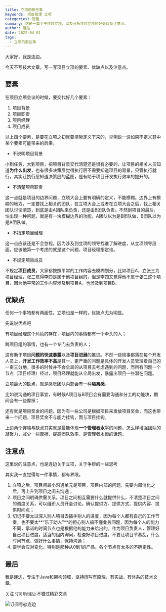 ```yaml
---
title: 立项的那些事
keywords: 项目管理 立项
categories: 管理
summary: 这是一篇关于项目立项，以及分析项目立项的好处以及注意点。
author: 连边
date: 2022-04-01
tags:
  - 立项的那些事
---
```


大家好，我是连边。

今天不写技术文章，写一写项目立项的要素、优缺点以及注意点。



## 要素

在项目立项会议的时候，要交代好几个要素：

1. 项目背景
2. 项目职责
3. 项目经理
4. 项目成员

以上四个要素，是要在立项之初就要清晰定义下来的，举例说一说如果不定义其中某个要素可能带来的后果。

- 不说明项目背景

小到任务，大到项目，把项目背景交代清楚还是很有必要的，让项目的相关人员知道**为什么出发**，也有很多决策层觉得执行层不需要知道项目的背景，只管执行就行，其实让执行层知道决策层的蓝图，是有助于项目开发执行效率的提升的。

- 不清楚项目职责

这一点就是项目的边界问题，立项大会上要有明确的定义，不能模糊。边界上有模糊的地方，一定要找上相关的团队，在立项大会上或者在立项大会之后，找上相关团队讨论清楚，到底是由A团队来负责，还是由B团队负责。不然到项目的最后，怕出现一种问题，就是有一块模糊边界的功能，A团队以为是B团队做，B团队以为是A团队做。

- 不指定项目经理

这一点应该还是不会忽视，因为涉及到立项的领导找谁了解进度，从立项领导层面，应该他第一个考虑的就是这个问题，项目经理指定谁。

- 不规定项目成员

不规定**项目成员**，大家都按照平常的工作内容去模糊划分，比如项目A，立张三为项目经理，张三觉得李四是属于他项目组的，但是李四又觉得他不属于张三这个项目，因为他平常的工作内容涉及到项目A，也涉及到项目B。



## 优缺点

任何一个事物都有两面性，立项也是一样的，优缺点尤为明显。

先说说优点吧

有项目经理这个角色的存在，项目内的事情都有一个牵头的人；

跨项目组的事情，也有一个专门去负责的人；

这有助于项目**问题的快速暴露**以及**项目进展**的推进。不然一些琐事都落在每个开发人员上，**开发工作效率不高**是其一，更严重的问题是具体的开发人员管理着自己的一亩三分地，很多的时候并不会全局的从项目去考虑遇到的问题，而所有问题一个节点（项目经理）经过，项目经理就能从全局出发，暴露出项目一些潜在问题。

立项最大的缺点，就是感觉团队内部会有一种**隔离感**。

比如说沟通的项目事宜，有时候A项目与B项目会有需要沟通和分工的功能块，期间会有一些摩擦；

还有就是项目奖金的问题，因为有一些公司是根据项目来发放项目奖金，而这也带来一个问题，项目奖金不与能力挂钩，而与项目挂钩。

上边两个弊端与缺点其实就是最能体现**一个管理者水平**的问题，怎么样增强团队的凝聚力，减少一些摩擦，提高团队效率，是管理者永恒的话题。



## 注意点

这里说的注意点，也是连边关于立项，关于争辩的一些思考

其实我一直觉得每一件事情，都有界限。

1. 立项之后，项目间最小沟通单元是项目，项目内部的问题，先要内部消化之后，再上升到项目之间去沟通；
2. 项目之间明确供需关系，项目之间相互需要什么就提供什么，不清楚项目之间的调度关系，可以组织人员开会讨论。确认提供方、提供方式、提供内容、提供时间点；
3. 切记不要太过深入别人项目去插手别人的进度，因为每个人都有自己的工作节奏，也不要太**“乐于助人”**的担心别人搞不懂业务问题，因为每个人的能力不同，承诺的时间节点也是根据他的能力来给出的。作为项目负责人，管理好自己项目进度，适当的组内询问，检查好项目进度，不要让项目节奏乱，什么时间节点，做好什么事情，保持沟通；
4. 要学会应对变化，特别是那种从0到1的产品，各个节点有太多的不确定性。



## 最后

我是连边，专注于Java和架构领域，坚持撰写有原理，有实战，有体系的技术文章。

关注 `订阅号@连边` 不错过精彩文章

![订阅号@连边](https://mkstatic.lianbian.net/202204031131412.jpg)